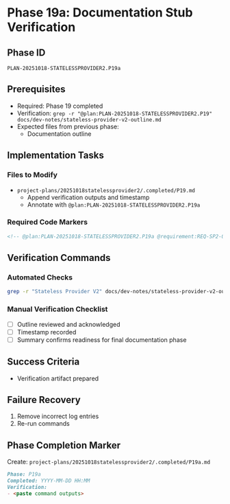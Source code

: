 # Phase 19a: Documentation Stub Verification

## Phase ID

`PLAN-20251018-STATELESSPROVIDER2.P19a`

## Prerequisites

- Required: Phase 19 completed
- Verification: `grep -r "@plan:PLAN-20251018-STATELESSPROVIDER2.P19" docs/dev-notes/stateless-provider-v2-outline.md`
- Expected files from previous phase:
  - Documentation outline

## Implementation Tasks

### Files to Modify

- `project-plans/20251018statelessprovider2/.completed/P19.md`
  - Append verification outputs and timestamp
  - Annotate with `@plan:PLAN-20251018-STATELESSPROVIDER2.P19a`

### Required Code Markers

```markdown
<!-- @plan:PLAN-20251018-STATELESSPROVIDER2.P19a @requirement:REQ-SP2-005 -->
```

## Verification Commands

### Automated Checks

```bash
grep -r "Stateless Provider V2" docs/dev-notes/stateless-provider-v2-outline.md
```

### Manual Verification Checklist

- [ ] Outline reviewed and acknowledged
- [ ] Timestamp recorded
- [ ] Summary confirms readiness for final documentation phase

## Success Criteria

- Verification artifact prepared

## Failure Recovery

1. Remove incorrect log entries
2. Re-run commands

## Phase Completion Marker

Create: `project-plans/20251018statelessprovider2/.completed/P19a.md`

```markdown
Phase: P19a
Completed: YYYY-MM-DD HH:MM
Verification:
- <paste command outputs>
```
